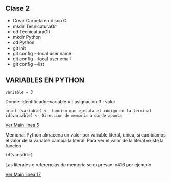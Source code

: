 ## Clase 2
- Crear Carpeta en disco C
- mkdir TecnicaturaGit
- cd TecnicaturaGit
- mkdir Python
- cd Python
- git init
- git config --local user.name
- git config --local user.email
- git config --list 
  
## VARIABLES EN PYTHON
    variable = 3 
  Donde:
      identificador:variable
      = : asignacion
      3 : valor

    print (variable) <- funcion que ejecuta el código en la terminal
    id(variable) <- Direccion de memoria a donde apunta
[Ver Main linea 5](/Clases/leccion1/main.py)

Memoria: Python almacena un valor por variable,literal, unica, si cambiamos el valor de la variable cambia la literal.
Para ver el valor de la literal existe la funcion

    id(variable)
Las literales o referencias de memoria se expresan: x416 por ejemplo

[Ver Main linea 17](/Clases/leccion1/main.py)


